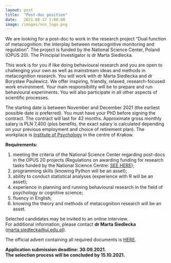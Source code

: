 ```yaml
---
layout: post
title:  "Post-doc position"
date:   2021-08-17 1:00:00
image: /images/ncn_logo.png
---
```


We are looking for a post-doc to work in the research project “Dual function of metacognition: the interplay between metacognitive monitoring and regulation”. The project is funded by the National Science Center, Poland (OPUS 20). 
The Principial Investigator is dr Marta Siedlecka.

This work is for you if like doing behavioural research and you are open to challenging your own as well as mainstream ideas and methods in metacognition research. You will work with dr Marta Siedlecka and dr Borysław Paulewicz. We offer inspiring, friendly, relaxed, research-focused work environment. Your main responsibility will be to prepare and run behavioural experiments. You will also participate in all other aspects of scientific processes.

The starting date is between November and December 2021 (the earliest possible date is preferred). You must have your PhD before signing the contract. The contract will last for 42 months. Approximate gross monthly salary is PLN 7,400 (plus benefits, the exact salary is calculated depending on your previous employment and choice of retirement plan). The workplace is [Institute of Psychology](https://psychologia.uj.edu.pl/en_GB/start) in the centre of Krakow.

**Requirements:**
1. meeting the criteria of the National Science Center regarding post-docs in the OPUS 20 projects (Regulations on awarding funding for research tasks funded by the National Science Centre: 
[SEE HERE](https://www.ncn.gov.pl/sites/default/files/pliki/uchwaly-rady/2020/uchwala95_2020-zal1_ang.pdf));
2.	programming skills (knowing Python will be an asset);
3.	ability to conduct statistical analyses (experience with R will be an asset);
4.	experience in planning and running behavioural research in the field of psychology or cognitive science;
5.	fluency in English;
6.	knowing the theory and methods of metacognition research will be an asset.

Selected candidates may be invited to an online interview.  
For additional information, please contact **dr Marta Siedlecka** (marta.siedlecka@uj.edu.pl).

The official advert containing all required documents is [HERE](https://praca.bip.uj.edu.pl/documents/145868730/148475948/Adiunkta+bad+MS+WF+2+eng.pdf/b3ea2f50-82c0-46a4-840e-3414db097f73). 



**Application submission deadline: 30.09.2021.**  
**The selection process will be concluded by 15.10.2021.**

